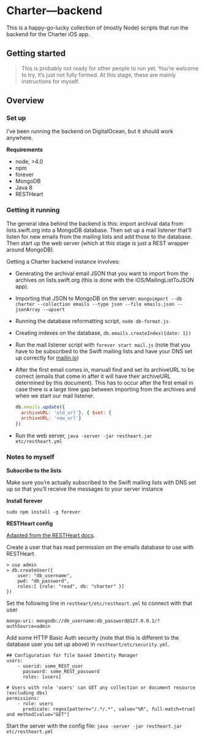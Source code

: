 # Charter—backend

This is a happy-go-lucky collection of (mostly Node) scripts that run the backend for the Charter iOS app.

## Getting started

> This is probably not ready for other people to run yet. You’re welcome to try, it’s just not fully formed. At this stage, these are mainly instructions for myself.

## Overview

### Set up

I’ve been running the backend on DigitalOcean, but it should work anywhere.

**Requirements**

- node, >4.0
- npm
- forever
- MongoDB
- Java 8
- RESTHeart

### Getting it running

The general idea behind the backend is this: import archival data from lists.swift.org into a MongoDB database. Then set up a mail listener that’ll listen for new emails from the mailing lists and add those to the database. Then start up the web server (which at this stage is just a REST wrapper around MongoDB).

Getting a Charter backend instance involves:

- Generating the archival email JSON that you want to import from the archives on lists.swift.org (this is done with the iOS/MailingListToJSON app).
- Importing that JSON to MongoDB on the server: `mongoimport --db charter --collection emails --type json --file emails.json --jsonArray --upsert`
- Running the database reformatting script, `node db-format.js`
- Creating indexes on the database, `db.emails.createIndex({date: 1})`
- Run the mail listener script with `forever start mail.js` (note that you have to be subscribed to the Swift mailing lists and have your DNS set up correctly for [mailin.io](http://mailin.io/doc))
- After the first email comes in, manuall find and set its archiveURL to be correct (emails that come in after it will have their archiveURL determined by this document). This has to occur after the first email in case there is a large time gap between importing from the archives and when we start our mail listener.

  ```js
  db.emails.update({
    archiveURL: 'old_url'}, { $set: {
    archiveURL: 'new_url'}
  })
  ```

- Run the web server, `java -server -jar restheart.jar etc/restheart.yml`

### Notes to myself

**Subscribe to the lists**

Make sure you’re actually subscribed to the Swift mailing lists with DNS set up so that you’ll receive the messages to your server instance

**Install forever**

`sudo npm install -g forever`

**RESTHeart config**

[Adapted from the RESTHeart docs](https://softinstigate.atlassian.net/wiki/display/RH/Installation+and+Setup#InstallationandSetup-auth-with-jep).

Create a user that has read permission on the emails database to use with RESTHeart.

```
> use admin
> db.createUser({
    user: "db_username",
    pwd: "db_password",
    roles:[ {role: "read", db: "charter" }]
})
```

Set the following line in `restheart/etc/restheart.yml` to connect with that user

```
mongo-uri: mongodb://db_username:db_password@127.0.0.1/?authSource=admin
```

Add some HTTP Basic Auth security (note that this is different to the database user you set up above) in `restheart/etc/security.yml`.

```
## Configuration for file based Identity Manager
users:
    - userid: some_REST_user
      password: some_REST_password
      roles: [users]
```

```
# Users with role 'users' can GET any collection or document resource (excluding dbs)
permissions:
    - role: users
      predicate: regex[pattern="/.*/.*", value="%R", full-match=true] and method[value="GET"]
```

Start the server with the config file: `java -server -jar restheart.jar etc/restheart.yml `
